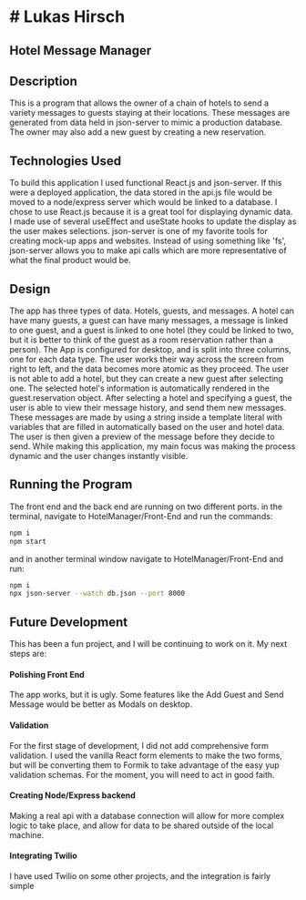 # # Lukas Hirsch
## Hotel Message Manager



## Description
This is a program that allows the owner of a chain of hotels to send a variety messages to guests staying at their locations. These messages are generated from data held in json-server to mimic a production database. The owner may also add a new guest by creating a new reservation. 

## Technologies Used
To build this application I used functional React.js and json-server. If this were a deployed application, the data stored in the api.js file would be moved to a node/express server which would be linked to a database. I chose to use React.js because it is a great tool for displaying dynamic data. I made use of several useEffect and useState hooks to update the display as the user makes selections. json-server is one of my favorite tools for creating mock-up apps and websites. Instead of using something like 'fs', json-server allows you to make api calls which are more representative of what the final product would be. 


## Design
The app has three types of data. Hotels, guests, and messages. A hotel can have many guests, a guest can have many messages, a message is linked to one guest, and a guest is linked to one hotel (they could be linked to two, but it is better to think of the guest as a room reservation rather than a person).
The App is configured for desktop, and is split into three columns, one for each data type. The user works their way across the screen from right to left, and the data becomes more atomic as they proceed. The user is not able to add a hotel, but they can create a new guest after selecting one. The selected hotel's information is automatically rendered in the guest.reservation object. After selecting a hotel and specifying a guest, the user is able to view their message history, and send them new messages. These messages are made by using a string inside a template literal with variables that are filled in automatically based on the user and hotel data. The user is then given a preview of the message before they decide to send.
While making this application, my main focus was making the process dynamic and the user changes instantly visible.

## Running the Program

The front end and the back end are running on two different ports.
in the terminal, navigate to HotelManager/Front-End and run the commands:
```sh
npm i
npm start
```
and in another terminal window navigate to HotelManager/Front-End and run:
```sh
npm i
npx json-server --watch db.json --port 8000
```

## Future Development
This has been a fun project, and I will be continuing to work on it. 
My next steps are:
#### Polishing Front End
The app works, but it is ugly. Some features like the Add Guest and Send Message would be better as Modals on desktop. 
#### Validation
For the first stage of development, I did not add comprehensive form validation. I used the vanilla React form elements to make the two forms, but will be converting them to Formik to take advantage of the easy yup validation schemas. For the moment, you will need to act in good faith. 
#### Creating Node/Express backend
Making a real api with a database connection will allow for more complex logic to take place, and allow for data to be shared outside of the local machine. 
#### Integrating Twilio
I have used Twilio on some other projects, and the integration is fairly simple